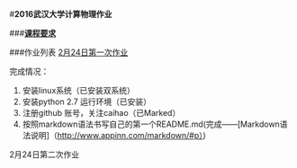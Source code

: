 #**2016武汉大学计算物理作业**

###**[课程要求](https://github.com/caihao/computational_physics_whu/blob/master/README.md)**

###作业列表
[2月24日第一次作业](https://github.com/caihao/computational_physics_whu/blob/master/Exercises.md)

完成情况：
1. 安装linux系统（已安装双系统）
2. 安装python 2.7 运行环境（已安装）
3. 注册github 账号，关注caihao（已Marked）
4. 按照markdown语法书写自己的第一个README.md(完成——[Markdown语法说明]（http://www.appinn.com/markdown/#p）)


2月24日第二次作业
